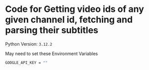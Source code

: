 # Code for Getting video ids of any given channel id, fetching and parsing their subtitles

Python Version: `3.12.2`

May need to set these Environment Variables
   ```sh
   GOOGLE_API_KEY = ""
   ```